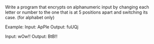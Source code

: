Write a program that encrypts on alphanumeric input by changing each letter or number to the one that is at 5 positions apart and switching its case. (for alphabet only)

Example:
Input: ApPle
Output: fuUQj

Input: wOw!!
Output: BtB!!